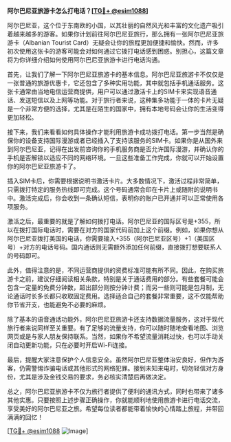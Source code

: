 **阿尔巴尼亚旅游卡怎么打电话？[[TG💪+ @esim1088](https://t.me/s/esim1088)]**

阿尔巴尼亚，这个位于东南欧的小国，以其壮丽的自然风光和丰富的文化遗产吸引着越来越多的游客。如果你计划前往阿尔巴尼亚旅行，那么拥有一张阿尔巴尼亚旅游卡（Albanian Tourist Card）无疑会让你的旅程更加便捷和愉快。然而，许多初次使用这张卡的游客可能会对如何通过它拨打电话感到困惑。别担心，这篇文章将为你详细介绍如何使用阿尔巴尼亚旅游卡进行电话沟通。

首先，让我们了解一下阿尔巴尼亚旅游卡的基本信息。阿尔巴尼亚旅游卡不仅仅是一张普通的旅游优惠卡，它还包含了多种实用功能，其中就包括手机通话服务。这张卡通常由当地电信运营商提供，用户可以通过激活卡上的SIM卡来实现语音通话、发送短信以及上网等功能。对于旅行者来说，这种集多功能于一体的卡片无疑是一个非常方便的选择，尤其是在陌生的国家中，拥有本地号码会让你的生活变得更加轻松。

接下来，我们来看看如何具体操作才能利用旅游卡成功拨打电话。第一步当然是确保你的设备支持国际漫游或者已经插入了支持该服务的SIM卡。如果你是从国外来到阿尔巴尼亚，记得在出发前咨询你的手机服务商是否允许国际漫游，并确认你的手机是否解锁以适应不同的网络环境。一旦这些准备工作完成，你就可以开始设置你的阿尔巴尼亚旅游卡了。

插入SIM卡后，你需要根据说明书激活卡片。大多数情况下，激活过程非常简单，只需拨打特定的服务热线即可完成。这个号码通常会印在卡片上或随附的说明书中。激活完成后，你会收到一条确认短信，表明你的账户已开通并可以正常使用各项服务。

激活之后，最重要的就是了解如何拨打电话。阿尔巴尼亚的国际区号是+355，所以在拨打国际电话时，需要在对方的国家代码前加上这个前缀。例如，如果你想从阿尔巴尼亚拨打美国的电话，你需要输入+355（阿尔巴尼亚区号）+1（美国区号）+对方的电话号码。国内通话则无需额外添加任何前缀，直接拨打想要联系人的号码即可。

此外，值得注意的是，不同运营商提供的资费标准可能有所不同。因此，在购买旅游卡之前，建议仔细阅读相关条款，特别是关于通话费用的部分。有些套餐可能会包含一定量的免费分钟数，超出部分则按分钟计费；而另一些则可能是包月制，无论通话时长多长都只收取固定费用。选择适合自己的套餐非常重要，这不仅能帮助你节省开支，也能避免不必要的麻烦。

除了基本的语音通话功能外，阿尔巴尼亚旅游卡还支持数据流量服务，这对于现代旅行者来说同样至关重要。有了足够的流量支持，你可以随时随地查看地图、浏览网页或是与家人朋友保持联系。当然，如果你不希望流量消耗过快，也可以手动关闭自动更新功能，只在必要时开启Wi-Fi连接。

最后，提醒大家注意保护个人信息安全。虽然阿尔巴尼亚整体治安良好，但作为游客，仍需警惕诈骗电话或其他形式的网络犯罪。接到未知来电时，切勿轻信对方身份，尤其是涉及金钱交易的要求，务必核实清楚后再做决定。

总之，阿尔巴尼亚旅游卡不仅为旅行者提供了便利的通讯方式，同时也带来了诸多其他实惠。只要按照上述步骤正确操作，你就能顺利地使用旅游卡进行电话交流，享受美好的阿尔巴尼亚之旅。希望每位读者都能带着愉快的心情踏上旅程，并带回满满的回忆！

[[TG💪+ @esim1088](https://t.me/s/esim1088) ![Image](https://i.postimg.cc/4NQfJmqS/Snipaste-2025-05-13-00-14-12.png)]